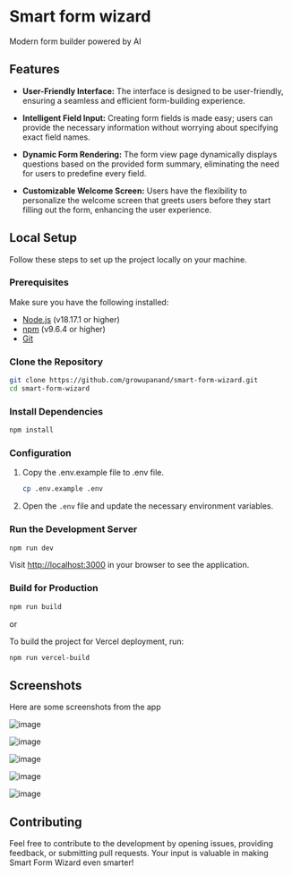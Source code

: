 
# Smart form wizard

Modern form builder powered by AI

## Features

- **User-Friendly Interface:** The interface is designed to be user-friendly, ensuring a seamless and efficient form-building experience.

- **Intelligent Field Input:** Creating form fields is made easy; users can provide the necessary information without worrying about specifying exact field names.

- **Dynamic Form Rendering:** The form view page dynamically displays questions based on the provided form summary, eliminating the need for users to predefine every field.
  
- **Customizable Welcome Screen:** Users have the flexibility to personalize the welcome screen that greets users before they start filling out the form, enhancing the user experience.



## Local Setup

Follow these steps to set up the project locally on your machine.

### Prerequisites

Make sure you have the following installed:

- [Node.js](https://nodejs.org/) (v18.17.1 or higher)
- [npm](https://www.npmjs.com/) (v9.6.4 or higher)
- [Git](https://git-scm.com/)

### Clone the Repository



```bash
git clone https://github.com/growupanand/smart-form-wizard.git
cd smart-form-wizard
```


### Install Dependencies

```bash
npm install
```

### Configuration

 1. Copy the .env.example file to .env file.
	```bash
	cp .env.example .env
	```
2. Open the `.env` file and update the necessary environment variables.

### Run the Development Server

```bash
npm run dev
```
Visit [http://localhost:3000](http://localhost:3000/) in your browser to see the application.

### Build for Production

```bash
npm run build
```
or

To build the project for Vercel deployment, run:
```bash
npm run vercel-build
```

## Screenshots

Here are some screenshots from the app

![image](https://github.com/growupanand/smart-form-wizard/assets/29487686/fbe807e7-857f-4b7c-9584-872d13afc08c)

![image](https://github.com/growupanand/smart-form-wizard/assets/29487686/60e9e41a-395f-4173-9b87-13338023dbd8)

![image](https://github.com/growupanand/smart-form-wizard/assets/29487686/1c3ed609-1925-4d92-b218-1636c12ff01a)



![image](https://github.com/growupanand/smart-form-wizard/assets/29487686/9b566ba2-fe0b-4638-8b78-5b40e03dd808)


![image](https://github.com/growupanand/smart-form-wizard/assets/29487686/02774d33-bac6-4cbd-a88f-542f8ffdda8b)





## Contributing
Feel free to contribute to the development by opening issues, providing feedback, or submitting pull requests. Your input is valuable in making Smart Form Wizard even smarter!
